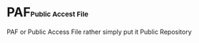 <h1>PAF<span style="font-size: 15px;">Public Accest File</span></h1>
PAF or Public Access File rather simply put it Public Repository
